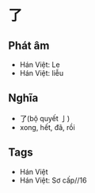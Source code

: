 # 了

## Phát âm
* Hán Việt: Le
* Hán Việt: liễu

## Nghĩa
* 了(bộ quyết 亅)
* xong, hết, đã, rồi

## Tags
* Hán Việt
* Hán Việt: Sơ cấp//16

<script>window.HANZI_FIELD='了';</script>